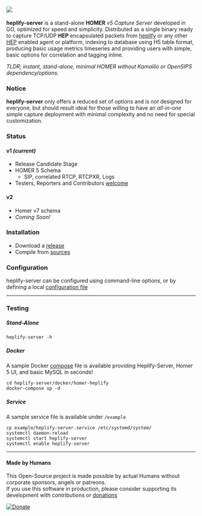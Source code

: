 # ![](https://i.imgur.com/QvLYJkC.png)

**heplify-server** is a stand-alone **HOMER** *v5 Capture Server* developed in GO, optimized for speed and simplicity. Distributed as a single binary ready to capture TCP/UDP **HEP** encapsulated packets from [heplify](https://github.com/sipcapture/heplify) or any other [HEP](https://github.com/sipcapture/hep) enabled agent or platform, indexing to database using H5 table format, producing basic usage metrics timeseries and providing users with simple, basic options for correlation and tagging inline.

*TLDR; instant, stand-alone, minimal HOMER without Kamailio or OpenSIPS dependency/options.*

### Notice
**heplify-server** only offers a reduced set of options and is *not* designed for everyone, but should result ideal for those willing to have an *all-in-one* simple capture deployment with minimal complexity and no need for special customization.

### Status 
#### v1 *(current)*
  * Release Candidate Stage
  * HOMER 5 Schema
    * SIP, correlated RTCP, RTCPXR, Logs
  * Testers, Reporters and Contributors [welcome](https://github.com/sipcapture/heplify-server/issues)
#### v2
  * Homer v7 schema
  * *Coming Soon!*

### Installation
* Download a [release](https://github.com/negbie/heplify-server/releases)
* Compile from [sources](https://github.com/negbie/heplify-server/blob/master/docker/heplify-server/Dockerfile)

### Configuration
heplify-server can be configured using command-line options, or by defining a local [configuration file](https://github.com/lmangani/heplify-server/blob/master/example/heplify-server.toml)

------

### Testing
##### Stand-Alone
```
heplify-server -h
```
##### Docker
A sample Docker [compose](https://github.com/sipcapture/heplify-server/tree/master/docker/homer-heplify) file is available providing Heplify-Server, Homer 5 UI, and basic MySQL in seconds!
```
cd heplify-server/docker/homer-heplify
docker-compose up -d
```
##### Service
A sample service file is available under `/example`
```
cp example/heplify-server.service /etc/systemd/system/
systemctl daemon-reload
systemctl start heplify-server
systemctl enable heplify-server
```

----
#### Made by Humans
This Open-Source project is made possible by actual Humans without corporate sponsors, angels or patreons.<br>
If you use this software in production, please consider supporting its development with contributions or [donations](https://www.paypal.com/cgi-bin/webscr?cmd=_donations&business=donation%40sipcapture%2eorg&lc=US&item_name=SIPCAPTURE&no_note=0&currency_code=EUR&bn=PP%2dDonationsBF%3abtn_donateCC_LG%2egif%3aNonHostedGuest)

[![Donate](https://www.paypalobjects.com/en_US/i/btn/btn_donateCC_LG.gif)](https://www.paypal.com/cgi-bin/webscr?cmd=_donations&business=donation%40sipcapture%2eorg&lc=US&item_name=SIPCAPTURE&no_note=0&currency_code=EUR&bn=PP%2dDonationsBF%3abtn_donateCC_LG%2egif%3aNonHostedGuest) 
